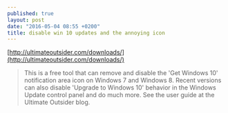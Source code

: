 ```yaml
---
published: true
layout: post
date: "2016-05-04 08:55 +0200"
title: disable win 10 updates and the annoying icon
---
```

[http://ultimateoutsider.com/downloads/](http://ultimateoutsider.com/downloads/)

> This is a free tool that can remove and disable the 'Get Windows 10' notification area icon on Windows 7 and Windows 8. Recent versions can also disable 'Upgrade to Windows 10' behavior in the Windows Update control panel and do much more. See the user guide at the Ultimate Outsider blog.
